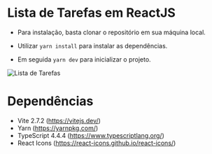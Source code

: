 # Lista de Tarefas em ReactJS

- Para instalação, basta clonar o repositório em sua máquina local.

- Utilizar `yarn install` para instalar as dependências.

- Em seguida `yarn dev` para inicializar o projeto.

![Lista de Tarefas](https://i.ibb.co/1fZqnZz/lista-Tarefas.png)

# Dependências

- Vite 2.7.2 (https://vitejs.dev/)
- Yarn (https://yarnpkg.com/)
- TypeScript 4.4.4 (https://www.typescriptlang.org/)
- React Icons (https://react-icons.github.io/react-icons/)
